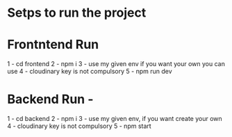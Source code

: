 # Setps to run the project

# Frontntend Run

1 - cd frontend
2 - npm i
3 - use my given env if you want your own you can use
4 - cloudinary key is not compulsory
5 - npm run dev


# Backend Run - 

1 - cd backend
2 - npm i
3 - use my given env, if you want create your own
4 - cloudinary key is not compulsory
5 - npm start

